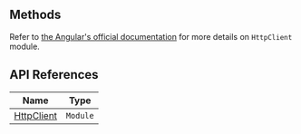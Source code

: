 ## Methods

Refer to [the Angular's official documentation](https://angular.io/guide/http) for more details on `HttpClient` module.

## API References

| Name     | Type    | 
|----------|---------|
| [HttpClient](https://angular.io/guide/http) | `Module` | 
